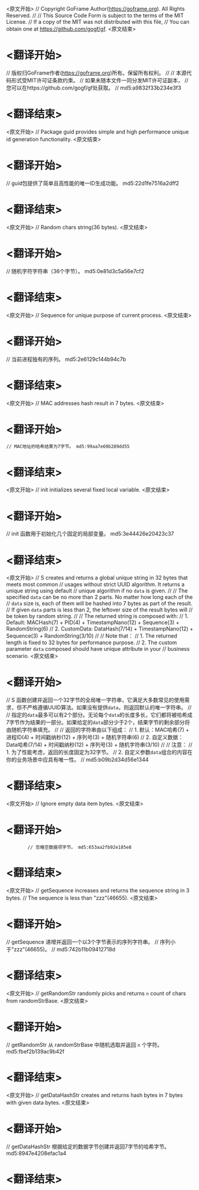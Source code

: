 
<原文开始>
// Copyright GoFrame Author(https://goframe.org). All Rights Reserved.
//
// This Source Code Form is subject to the terms of the MIT License.
// If a copy of the MIT was not distributed with this file,
// You can obtain one at https://github.com/gogf/gf.
<原文结束>

# <翻译开始>
// 版权归GoFrame作者(https://goframe.org)所有。保留所有权利。
//
// 本源代码形式受MIT许可证条款约束。
// 如果未随本文件一同分发MIT许可证副本，
// 您可以在https://github.com/gogf/gf处获取。
// md5:a9832f33b234e3f3
# <翻译结束>


<原文开始>
// Package guid provides simple and high performance unique id generation functionality.
<原文结束>

# <翻译开始>
// guid包提供了简单且高性能的唯一ID生成功能。 md5:22d1fe7516a2dff2
# <翻译结束>


<原文开始>
// Random chars string(36 bytes).
<原文结束>

# <翻译开始>
// 随机字符字符串（36个字节）。 md5:0e81d3c5a56e7cf2
# <翻译结束>


<原文开始>
// Sequence for unique purpose of current process.
<原文结束>

# <翻译开始>
// 当前进程独有的序列。 md5:2e6129c144b94c7b
# <翻译结束>


<原文开始>
// MAC addresses hash result in 7 bytes.
<原文结束>

# <翻译开始>
	// MAC地址的哈希结果为7字节。 md5:99aa7e69b289dd55
# <翻译结束>


<原文开始>
// init initializes several fixed local variable.
<原文结束>

# <翻译开始>
// init 函数用于初始化几个固定的局部变量。 md5:3e44426e20423c37
# <翻译结束>


<原文开始>
// S creates and returns a global unique string in 32 bytes that meets most common
// usages without strict UUID algorithm. It returns a unique string using default
// unique algorithm if no `data` is given.
//
// The specified `data` can be no more than 2 parts. No matter how long each of the
// `data` size is, each of them will be hashed into 7 bytes as part of the result.
// If given `data` parts is less than 2, the leftover size of the result bytes will
// be token by random string.
//
// The returned string is composed with:
// 1. Default:    MACHash(7) + PID(4) + TimestampNano(12) + Sequence(3) + RandomString(6)
// 2. CustomData: DataHash(7/14) + TimestampNano(12) + Sequence(3) + RandomString(3/10)
//
// Note that：
//  1. The returned length is fixed to 32 bytes for performance purpose.
//  2. The custom parameter `data` composed should have unique attribute in your
//     business scenario.
<原文结束>

# <翻译开始>
// S 函数创建并返回一个32字节的全局唯一字符串，它满足大多数常见的使用需求，但不严格遵循UUID算法。如果没有提供`data`，则返回默认的唯一字符串。
//
// 指定的`data`最多可以有2个部分。无论每个`data`的长度多长，它们都将被哈希成7字节作为结果的一部分。如果给定的`data`部分少于2个，结果字节的剩余部分将由随机字符串填充。
//
// 返回的字符串由以下组成：
// 1. 默认：MAC哈希(7) + 进程ID(4) + 时间戳纳秒(12) + 序列号(3) + 随机字符串(6)
// 2. 自定义数据：Data哈希(7/14) + 时间戳纳秒(12) + 序列号(3) + 随机字符串(3/10)
//
// 注意：
//  1. 为了性能考虑，返回的长度固定为32字节。
//  2. 自定义参数`data`组合的内容在你的业务场景中应具有唯一性。
// md5:b09b2d34d56e1344
# <翻译结束>


<原文开始>
// Ignore empty data item bytes.
<原文结束>

# <翻译开始>
			// 忽略空数据项字节。 md5:653aa2fb92e185e8
# <翻译结束>


<原文开始>
// getSequence increases and returns the sequence string in 3 bytes.
// The sequence is less than "zzz"(46655).
<原文结束>

# <翻译开始>
// getSequence 递增并返回一个以3个字节表示的序列字符串。
// 序列小于"zzz"(46655)。
// md5:742b11b09412718d
# <翻译结束>


<原文开始>
// getRandomStr randomly picks and returns `n` count of chars from randomStrBase.
<原文结束>

# <翻译开始>
// getRandomStr 从 randomStrBase 中随机选取并返回 `n` 个字符。 md5:fbef2b139ac9b42f
# <翻译结束>


<原文开始>
// getDataHashStr creates and returns hash bytes in 7 bytes with given data bytes.
<原文结束>

# <翻译开始>
// getDataHashStr 根据给定的数据字节创建并返回7字节的哈希字节。 md5:8947e4208efac1a4
# <翻译结束>

